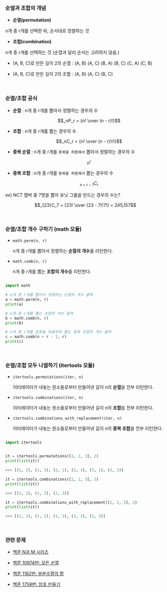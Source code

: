 ### 순열과 조합의 개념

- **순열(permutation)**

 n개 중 r개를 선택한 뒤, 순서대로 정렬하는 것

- **조합(combination)**

 n개 중 r개를 선택하는 것 (순열과 달리 순서는 고려하지 않음.)

- (A, B, C)로 만든 길이 2의 순열 : (A, B) (A, C) (B, A) (B, C) (C, A) (C, B)

- (A, B, C)로 만든 길이 2의 조합 : (A, B) (A, C) (B, C)

<br>

### 순열/조합 공식

- **순열** : n개 중 r개를 뽑아서 정렬하는 경우의 수

  $$_nP_r = {n! \over (n - r)!}$$
  
- **조합** : n개 중 r개를 뽑는 경우의 수

  $$_nC_r = {n! \over (n - r)!r!}$$
  
- **중복 순열** : n개 중 r개를 `중복을 허용해서` 뽑아서 정렬하는 경우의 수

  $$n^r$$
  
- **중복 조합** : n개 중 r개를 `중복을 허용해서` 뽑는 경우의 수

  $$_{n+r-1}C_r$$

ex) NCT 멤버 중 7명을 뽑아 유닛 그룹을 만드는 경우의 수는?

$$_{23}C_7 = {23! \over (23 - 7)!7!} = 245,157$$

<br>

### 순열/조합 개수 구하기 (math 모듈)

- `math.perm(n, r)`

  n개 중 r개를 뽑아서 정렬하는 **순열의 개수**를 리턴한다.

- `math.comb(n, r)`

  n개 중 r개를 뽑는 **조합의 개수**를 리턴한다.

```python

import math

# n개 중 r개를 뽑아서 정렬하는 순열의 개수 출력
a = math.perm(n, r)
print(a)

# n개 중 r개를 뽑는 조합의 개수 출력
b = math.comb(n, r)
print(b)

# n개 중 r개를 중복을 허용하여 뽑는 중복 조합의 개수 출력
c = math.comb(n + r - 1, r)
print(c)
```

<br>

### 순열/조합 모두 나열하기 (itertools 모듈)


- `itertools.permutations(iter, n)`

  이터레이터가 내놓는 원소들로부터 만들어낸 길이 n의 **순열**을 전부 리턴한다.

- `itertools.combinations(iter, n)`

  이터레이터가 내놓는 원소들로부터 만들어낸 길이 n의 **조합**을 전부 리턴한다.

- `itertools.combinations_with_replacement(iter, n)`

  이터레이터가 내놓는 원소들로부터 만들어낸 길이 n의 **중복 조합**을 전부 리턴한다.

```python

import itertools


it = itertools.permutations([1, 2, 3], 2)
print(list(it))

>>> [(1, 2), (1, 3), (2, 1), (2, 3), (3, 1), (3, 2)]

it = itertools.combinations([1, 2, 3], 2)
print(list(it))

>>> [(1, 2), (1, 3), (2, 3)]

it = itertools.combinations_with_replacement([1, 2, 3], 2)
print(list(it))

>>> [(1, 1), (1, 2), (1, 3), (2, 2), (2, 3)]
```

<br>

### 관련 문제

- [백준 N과 M 시리즈](https://www.acmicpc.net/workbook/view/2052)

- [백준 10974번: 모든 순열](https://www.acmicpc.net/problem/10974)

- [백준 1182번: 부분수열의 합](https://www.acmicpc.net/problem/1182)

- [백준 1759번: 암호 만들기](https://www.acmicpc.net/problem/1759)

